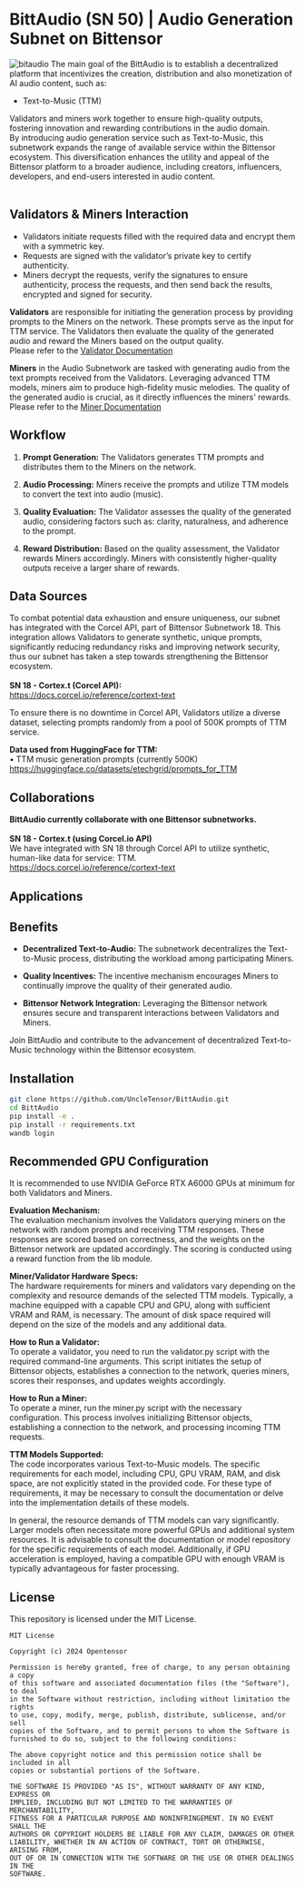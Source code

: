 # BittAudio (SN 50) | Audio Generation Subnet on Bittensor
![bitaudio](docs/bittaudio.jpg)
The main goal of the BittAudio is to establish a decentralized platform that incentivizes the creation, distribution and also monetization of AI audio content, such as:
- Text-to-Music (TTM) <br>

Validators and miners work together to ensure high-quality outputs, fostering innovation and rewarding contributions in the audio domain.<br>
By introducing audio generation service such as Text-to-Music, this subnetwork expands the range of available service within the Bittensor ecosystem. This diversification enhances the utility and appeal of the Bittensor platform to a broader audience, including creators, influencers, developers, and end-users interested in audio content.<br><br>

## Validators & Miners Interaction
- Validators initiate requests filled with the required data and encrypt them with a symmetric key. 
- Requests are signed with the validator’s private key to certify authenticity. 
- Miners decrypt the requests, verify the signatures to ensure authenticity, process the requests, and then send back the results, encrypted and signed for security.

**Validators** are responsible for initiating the generation process by providing prompts to the Miners on the network. These prompts serve as the input for TTM service. The Validators then evaluate the quality of the generated audio and reward the Miners based on the output quality.<br>
Please refer to the [Validator Documentation](docs/validator.md)

**Miners** in the Audio Subnetwork are tasked with generating audio from the text prompts received from the Validators. Leveraging advanced TTM models, miners aim to produce high-fidelity music melodies. The quality of the generated audio is crucial, as it directly influences the miners' rewards.<br>
Please refer to the [Miner Documentation](docs/miner.md)

## Workflow

1. **Prompt Generation:** The Validators generates TTM prompts and distributes them to the Miners on the network.

2. **Audio Processing:** Miners receive the prompts and utilize TTM models to convert the text into audio (music).

3. **Quality Evaluation:** The Validator assesses the quality of the generated audio, considering factors such as: clarity, naturalness, and adherence to the prompt.

4. **Reward Distribution:** Based on the quality assessment, the Validator rewards Miners accordingly. Miners with consistently higher-quality outputs receive a larger share of rewards.

## Data Sources
To combat potential data exhaustion and ensure uniqueness, our subnet has integrated with the Corcel API, part of Bittensor Subnetwork 18. This integration allows Validators to generate synthetic, unique prompts, significantly reducing redundancy risks and improving network security, thus our subnet has taken a step towards strengthening the Bittensor ecosystem.<br><br>
**SN 18 - Cortex.t (Corcel API):**<br>
https://docs.corcel.io/reference/cortext-text

To ensure there is no downtime in Corcel API, Validators utilize a diverse dataset, selecting prompts randomly from a pool of 500K prompts of TTM service.

**Data used from HuggingFace for TTM:**<br>
•	TTM music generation prompts (currently 500K) <br>
https://huggingface.co/datasets/etechgrid/prompts_for_TTM <br>

## Collaborations
**BittAudio currently collaborate with one Bittensor subnetworks.** <br><br>
**SN 18 - Cortex.t (using Corcel.io API)** <br>
We have integrated with SN 18 through Corcel API to utilize synthetic, human-like data for service: TTM. <br>
https://docs.corcel.io/reference/cortext-text
## Applications

## Benefits

- **Decentralized Text-to-Audio:** The subnetwork decentralizes the Text-to-Music process, distributing the workload among participating Miners.
  
- **Quality Incentives:** The incentive mechanism encourages Miners to continually improve the quality of their generated audio.

- **Bittensor Network Integration:** Leveraging the Bittensor network ensures secure and transparent interactions between Validators and Miners.

Join BittAudio and contribute to the advancement of decentralized Text-to-Music technology within the Bittensor ecosystem.


## Installation
```bash 
git clone https://github.com/UncleTensor/BittAudio.git
cd BittAudio
pip install -e .
pip install -r requirements.txt
wandb login
```

## Recommended GPU Configuration

It is recommended to use NVIDIA GeForce RTX A6000 GPUs at minimum for both Validators and Miners.


**Evaluation Mechanism:** <br>
The evaluation mechanism involves the Validators querying miners on the network with random prompts and receiving TTM responses. These responses are scored based on correctness, and the weights on the Bittensor network are updated accordingly. The scoring is conducted using a reward function from the lib module.

**Miner/Validator Hardware Specs:**<br>
The hardware requirements for miners and validators vary depending on the complexity and resource demands of the selected TTM models. Typically, a machine equipped with a capable CPU and GPU, along with sufficient VRAM and RAM, is necessary. The amount of disk space required will depend on the size of the models and any additional data.

**How to Run a Validator:**<br>
To operate a validator, you need to run the validator.py script with the required command-line arguments. This script initiates the setup of Bittensor objects, establishes a connection to the network, queries miners, scores their responses, and updates weights accordingly.

**How to Run a Miner:**<br>
To operate a miner, run the miner.py script with the necessary configuration. This process involves initializing Bittensor objects, establishing a connection to the network, and processing incoming TTM requests.

**TTM Models Supported:**<br>
The code incorporates various Text-to-Music models. The specific requirements for each model, including CPU, GPU VRAM, RAM, and disk space, are not explicitly stated in the provided code. For these type of requirements, it may be necessary to consult the documentation or delve into the implementation details of these models.

In general, the resource demands of TTM models can vary significantly. Larger models often necessitate more powerful GPUs and additional system resources. It is advisable to consult the documentation or model repository for the specific requirements of each model. Additionally, if GPU acceleration is employed, having a compatible GPU with enough VRAM is typically advantageous for faster processing.

## License
This repository is licensed under the MIT License.

```text
MIT License

Copyright (c) 2024 Opentensor

Permission is hereby granted, free of charge, to any person obtaining a copy
of this software and associated documentation files (the "Software"), to deal
in the Software without restriction, including without limitation the rights
to use, copy, modify, merge, publish, distribute, sublicense, and/or sell
copies of the Software, and to permit persons to whom the Software is
furnished to do so, subject to the following conditions:

The above copyright notice and this permission notice shall be included in all
copies or substantial portions of the Software.

THE SOFTWARE IS PROVIDED "AS IS", WITHOUT WARRANTY OF ANY KIND, EXPRESS OR
IMPLIED, INCLUDING BUT NOT LIMITED TO THE WARRANTIES OF MERCHANTABILITY,
FITNESS FOR A PARTICULAR PURPOSE AND NONINFRINGEMENT. IN NO EVENT SHALL THE
AUTHORS OR COPYRIGHT HOLDERS BE LIABLE FOR ANY CLAIM, DAMAGES OR OTHER
LIABILITY, WHETHER IN AN ACTION OF CONTRACT, TORT OR OTHERWISE, ARISING FROM,
OUT OF OR IN CONNECTION WITH THE SOFTWARE OR THE USE OR OTHER DEALINGS IN THE
SOFTWARE.

```
